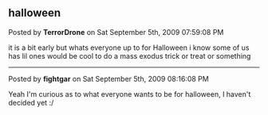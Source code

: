 ## halloween
Posted by **TerrorDrone** on Sat September 5th, 2009 07:59:08 PM

it is a bit early 
but whats everyone up to for Halloween 
i know some of us has lil ones  would be cool to do a mass exodus trick or treat or something

--------------------------------------------------------------------------------

Posted by **fightgar** on Sat September 5th, 2009 08:16:08 PM

Yeah I'm curious as to what everyone wants to be for halloween, I haven't decided yet :/
